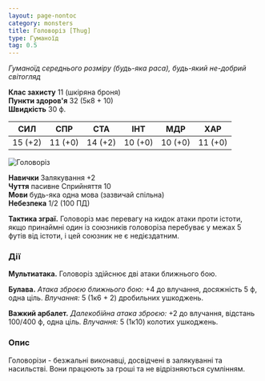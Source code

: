```yaml
---
layout: page-nontoc
category: monsters
title: Головоріз [Thug]
type: Гуманоїд
tag: 0.5
---
```


_Гуманоїд середнього розміру (будь-яка раса), будь-який не-добрий світогляд_

**Клас захисту** 11 (шкіряна броня)    
**Пункти здоров'я** 32 (5к8 + 10)    
**Швидкість** 30 ф.

| СИЛ     | СПР     | СТА     | ІНТ     | МДР     | ХАР     |
| ------- | ------- | ------- | ------- | ------- | ------- |
| 15 (+2) | 11 (+0) | 14 (+2) | 10 (+0) | 10 (+0) | 11 (+0) |

![Головоріз](https://www.dndbeyond.com/avatars/thumbnails/30849/318/1000/1000/638064499691067109.png)

**Навички** Залякування +2    
**Чуття** пасивне Сприйняття 10    
**Мови** будь-яка одна мова (зазвичай спільна)    
**Небезпека** 1/2 (100 ПД)

**Тактика зграї.** Головоріз має перевагу на кидок атаки проти істоти, якщо принаймні один із союзників головоріза перебуває у межах 5 футів від істоти, і цей союзник не є недієздатним.

### Дії
**Мультиатака.** Головоріз здійснює дві атаки ближнього бою.    

**Булава.** _Атака зброєю ближнього бою:_ +4 до влучання, досяжність 5 ф, одна ціль. _Влучання:_ 5 (1к6 + 2) дробильних ушкоджень.    

**Важкий арбалет.** _Далекобійна атака зброєю:_ +2 до влучання, відстань 100/400 ф, одна ціль. _Влучання:_ 5 (1к10) колотих ушкоджень.

### Опис
Головорізи - безжальні виконавці, досвідчені в залякуванні та насильстві. Вони працюють за гроші та не відрізняються сумлінням. 
